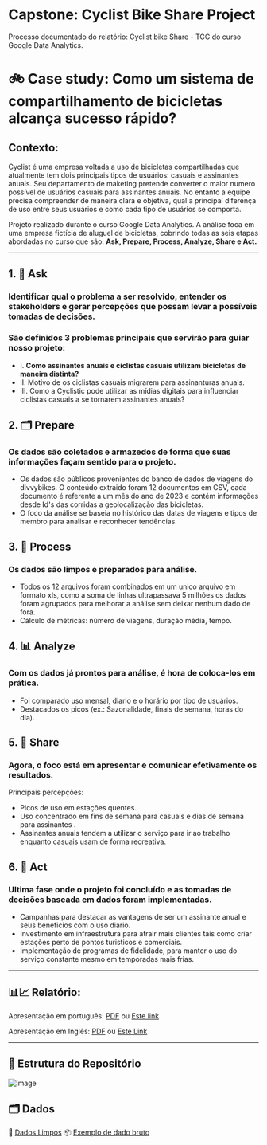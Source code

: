# Capstone: Cyclist Bike Share Project
Processo documentado do relatório: Cyclist bike Share - TCC do curso Google Data Analytics.

# 🚲 Case study: Como um sistema de compartilhamento de bicicletas alcança sucesso rápido?  

## **Contexto:**  
Cyclist é uma empresa voltada a uso de bicicletas compartilhadas que atualmente tem dois principais tipos de usuários: casuais e assinantes anuais. Seu departamento de maketing pretende converter o maior numero possível de usuários casuais para assinantes anuais. No entanto a equipe precisa compreender de maneira clara e objetiva, qual a principal diferença de uso entre seus usuários e como cada tipo de usuários se comporta. 

Projeto realizado durante o curso Google Data Analytics. A análise foca em uma empresa fictícia de aluguel de bicicletas, cobrindo todas as seis etapas abordadas no curso que são: **Ask, Prepare, Process, Analyze, Share e Act.**

---

## 1. 🧭 Ask  
### Identificar qual o problema a ser resolvido, entender os stakeholders e gerar percepções que possam levar a possíveis tomadas de decisões.

### São definidos 3 problemas principais que servirão para guiar nosso projeto:
- I. **Como assinantes anuais e ciclistas casuais utilizam bicicletas de maneira distinta?** 
- II. Motivo de os ciclistas casuais migrarem para assinanturas anuais. 
- III. Como a Cyclistic pode utilizar as mídias digitais para influenciar ciclistas casuais a se tornarem assinantes anuais? 

## 2. 🗂️ Prepare 
### Os dados são coletados e armazedos de forma que suas informações façam sentido para o projeto.

-  Os dados são públicos provenientes do banco de dados de viagens do divvybikes. O conteúdo extraido foram 12 documentos em CSV, cada documento é referente a um mês do ano de 2023 e contém informações desde Id's das corridas a geolocalização das bicicletas.
- O foco da análise se baseia no histórico das datas de viagens e tipos de membro para analisar e reconhecer tendências.

## 3. 🧩 Process
### Os dados são limpos e preparados para análise.

- Todos os 12 arquivos foram combinados em um unico arquivo em formato xls, como a soma de linhas ultrapassava 5 milhões os dados foram agrupados para melhorar a análise sem deixar nenhum dado de fora.  
- Cálculo de métricas: número de viagens, duração média, tempo.

## 4. 📊 Analyze
### Com os dados já prontos para análise, é hora de coloca-los em prática.

- Foi comparado uso mensal, diario e o horário por tipo de usuários.  
- Destacados os picos (ex.: Sazonalidade, finais de semana, horas do dia).  


## 5. 🧠 Share
### Agora, o foco está em apresentar e comunicar efetivamente os resultados.

Principais percepções:
- Picos de uso em estações quentes.  
- Uso concentrado em fins de semana para casuais e dias de semana para assinantes .
- Assinantes anuais tendem a utilizar o serviço para ir ao trabalho enquanto casuais usam de forma recreativa.
 

## 6. 📣 Act  
### Ultima fase onde o projeto foi concluído e as tomadas de decisões baseada em dados foram implementadas.

- Campanhas para destacar as vantagens de ser um assinante anual e seus beneficios com o uso diario.  
- Investimento em infraestrutura para atrair mais clientes tais como criar estações perto de pontos turisticos e comerciais.  
- Implementação de programas de fidelidade, para manter o uso do serviço constante mesmo em temporadas mais frias.

---
## 📊📈 Relatório: 

Apresentação em português: [PDF](https://github.com/user-attachments/files/20646793/Portuguese.report.pdf) ou [Este link](https://github.com/Tikamie/Apresenta-o-Bike-Share/blob/main/README.md)

Apresentação em Inglês: [PDF](https://github.com/user-attachments/files/20646382/Cyclist.bike.Share.-.TCC.do.curso.Google.Data.Analytics.pdf) ou [Este Link](https://github.com/Tikamie/Report-Case-Study-Cyclistic-Bike-Share/blob/main/README.md)

---

## 📁 Estrutura do Repositório
![image](https://github.com/user-attachments/assets/dcd462a6-1e74-4c4e-8918-b48439fb6995)



## 🗂️ Dados

📑 [Dados Limpos](https://github.com/user-attachments/files/20646815/Cleaned.Data.xlsx)
📦 [Exemplo de dado bruto](https://divvy-tripdata.s3.amazonaws.com/202401-divvy-tripdata.zip)






